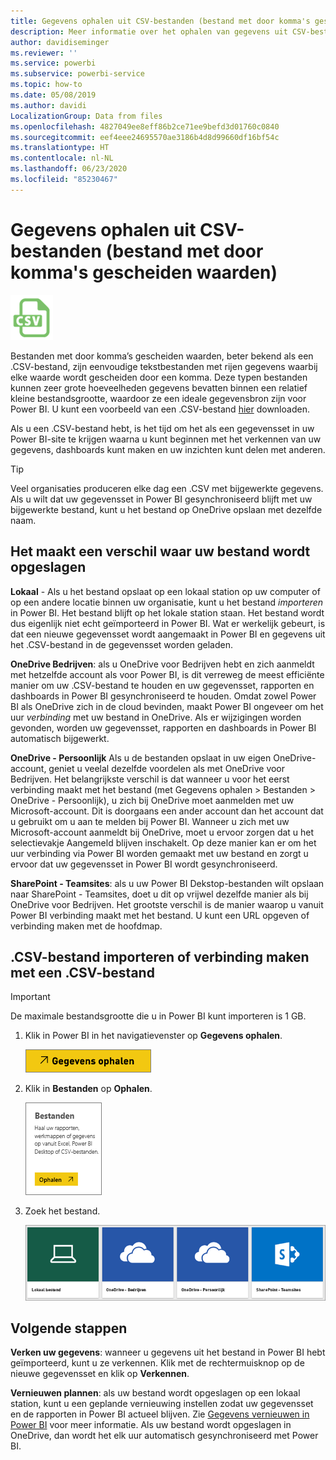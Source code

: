```yaml
---
title: Gegevens ophalen uit CSV-bestanden (bestand met door komma's gescheiden waarden)
description: Meer informatie over het ophalen van gegevens uit CSV-bestanden naar Power BI
author: davidiseminger
ms.reviewer: ''
ms.service: powerbi
ms.subservice: powerbi-service
ms.topic: how-to
ms.date: 05/08/2019
ms.author: davidi
LocalizationGroup: Data from files
ms.openlocfilehash: 4827049ee8eff86b2ce71ee9befd3d01760c0840
ms.sourcegitcommit: eef4eee24695570ae3186b4d8d99660df16bf54c
ms.translationtype: HT
ms.contentlocale: nl-NL
ms.lasthandoff: 06/23/2020
ms.locfileid: "85230467"
---
```

# <a name="get-data-from-comma-separated-value-csv-files"></a>Gegevens ophalen uit CSV-bestanden (bestand met door komma's gescheiden waarden)
![](media/service-comma-separated-value-files/csv_icon.png)

Bestanden met door komma’s gescheiden waarden, beter bekend als een .CSV-bestand, zijn eenvoudige tekstbestanden met rijen gegevens waarbij elke waarde wordt gescheiden door een komma. Deze typen bestanden kunnen zeer grote hoeveelheden gegevens bevatten binnen een relatief kleine bestandsgrootte, waardoor ze een ideale gegevensbron zijn voor Power BI. U kunt een voorbeeld van een .CSV-bestand [hier](https://go.microsoft.com/fwlink/?LinkID=619356) downloaden.

Als u een .CSV-bestand hebt, is het tijd om het als een gegevensset in uw Power BI-site te krijgen waarna u kunt beginnen met het verkennen van uw gegevens, dashboards kunt maken en uw inzichten kunt delen met anderen.

>[!TIP]
>Veel organisaties produceren elke dag een .CSV met bijgewerkte gegevens. Als u wilt dat uw gegevensset in Power BI gesynchroniseerd blijft met uw bijgewerkte bestand, kunt u het bestand op OneDrive opslaan met dezelfde naam.

## <a name="where-your-file-is-saved-makes-a-difference"></a>Het maakt een verschil waar uw bestand wordt opgeslagen
**Lokaal** - Als u het bestand opslaat op een lokaal station op uw computer of op een andere locatie binnen uw organisatie, kunt u het bestand *importeren* in Power BI. Het bestand blijft op het lokale station staan. Het bestand wordt dus eigenlijk niet echt geïmporteerd in Power BI. Wat er werkelijk gebeurt, is dat een nieuwe gegevensset wordt aangemaakt in Power BI en gegevens uit het .CSV-bestand in de gegevensset worden geladen.

**OneDrive Bedrijven**: als u OneDrive voor Bedrijven hebt en zich aanmeldt met hetzelfde account als voor Power BI, is dit verreweg de meest efficiënte manier om uw .CSV-bestand te houden en uw gegevensset, rapporten en dashboards in Power BI gesynchroniseerd te houden. Omdat zowel Power BI als OneDrive zich in de cloud bevinden, maakt Power BI ongeveer om het uur *verbinding* met uw bestand in OneDrive. Als er wijzigingen worden gevonden, worden uw gegevensset, rapporten en dashboards in Power BI automatisch bijgewerkt.

**OneDrive - Persoonlijk** Als u de bestanden opslaat in uw eigen OneDrive-account, geniet u veelal dezelfde voordelen als met OneDrive voor Bedrijven. Het belangrijkste verschil is dat wanneer u voor het eerst verbinding maakt met het bestand (met Gegevens ophalen > Bestanden > OneDrive - Persoonlijk), u zich bij OneDrive moet aanmelden met uw Microsoft-account. Dit is doorgaans een ander account dan het account dat u gebruikt om u aan te melden bij Power BI. Wanneer u zich met uw Microsoft-account aanmeldt bij OneDrive, moet u ervoor zorgen dat u het selectievakje Aangemeld blijven inschakelt. Op deze manier kan er om het uur verbinding via Power BI worden gemaakt met uw bestand en zorgt u ervoor dat uw gegevensset in Power BI wordt gesynchroniseerd.

**SharePoint - Teamsites**: als u uw Power BI Dekstop-bestanden wilt opslaan naar SharePoint - Teamsites, doet u dit op vrijwel dezelfde manier als bij OneDrive voor Bedrijven. Het grootste verschil is de manier waarop u vanuit Power BI verbinding maakt met het bestand. U kunt een URL opgeven of verbinding maken met de hoofdmap.

## <a name="import-or-connect-to-a-csv-file"></a>.CSV-bestand importeren of verbinding maken met een .CSV-bestand
>[!IMPORTANT]
>De maximale bestandsgrootte die u in Power BI kunt importeren is 1 GB.

1. Klik in Power BI in het navigatievenster op **Gegevens ophalen**.
   
   ![](media/service-comma-separated-value-files/csv_get_data_button.png)
2. Klik in **Bestanden** op **Ophalen**.
   
   ![](media/service-comma-separated-value-files/csv_files_get.png)
3. Zoek het bestand.
   
   ![](media/service-comma-separated-value-files/csv_find_your_file.png)

## <a name="next-steps"></a>Volgende stappen
**Verken uw gegevens**: wanneer u gegevens uit het bestand in Power BI hebt geïmporteerd, kunt u ze verkennen. Klik met de rechtermuisknop op de nieuwe gegevensset en klik op **Verkennen**.

**Vernieuwen plannen**: als uw bestand wordt opgeslagen op een lokaal station, kunt u een geplande vernieuwing instellen zodat uw gegevensset en de rapporten in Power BI actueel blijven. Zie [Gegevens vernieuwen in Power BI](refresh-data.md) voor meer informatie. Als uw bestand wordt opgeslagen in OneDrive, dan wordt het elk uur automatisch gesynchroniseerd met Power BI.

